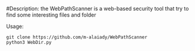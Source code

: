 #Description:
  the WebPathScanner is a web-based security tool that try to find some interesting files and folder
  
Usage:
  ```
  git clone https://github.com/m-alaiady/WebPathScanner
  python3 WebDir.py
  ```
